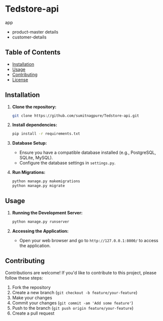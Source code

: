 # Tedstore-api

app

- product-master details
- customer-details

## Table of Contents

- [Installation](#installation)
- [Usage](#usage)
- [Contributing](#contributing)
- [License](#license)

## Installation

1. **Clone the repository:**

    ```bash
    git clone https://github.com/sumitnagpure/Tedstore-api.git
    ```

2. **Install dependencies:**

    ```bash
    pip install -r requirements.txt
    ```

3. **Database Setup:**

    - Ensure you have a compatible database installed (e.g., PostgreSQL, SQLite, MySQL).
    - Configure the database settings in `settings.py`.

4. **Run Migrations:**

    ```bash
    python manage.py makemigrations
    python manage.py migrate
    ```

## Usage

1. **Running the Development Server:**

    ```bash
    python manage.py runserver
    ```

2. **Accessing the Application:**

    - Open your web browser and go to `http://127.0.0.1:8000/` to access the application.

## Contributing

Contributions are welcome! If you'd like to contribute to this project, please follow these steps:

1. Fork the repository
2. Create a new branch (`git checkout -b feature/your-feature`)
3. Make your changes
4. Commit your changes (`git commit -am 'Add some feature'`)
5. Push to the branch (`git push origin feature/your-feature`)
6. Create a pull request

